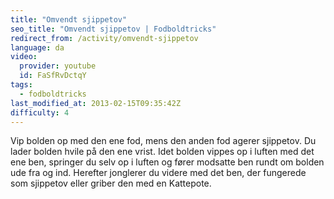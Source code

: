 ```yaml
---
title: "Omvendt sjippetov"
seo_title: "Omvendt sjippetov | Fodboldtricks"
redirect_from: /activity/omvendt-sjippetov
language: da
video:
  provider: youtube
  id: FaSfRvDctqY
tags:
  - fodboldtricks
last_modified_at: 2013-02-15T09:35:42Z
difficulty: 4
---
```


Vip bolden op med den ene fod, mens den anden fod agerer sjippetov. Du
lader bolden hvile på den ene vrist. Idet bolden vippes op i luften med det
ene ben, springer du selv op i luften og fører modsatte ben rundt om bolden
ude fra og ind. Herefter jonglerer du videre med det ben, der fungerede som
sjippetov eller griber den med en Kattepote.
